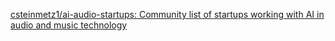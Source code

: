 
[csteinmetz1/ai-audio-startups: Community list of startups working with AI in audio and music technology](https://github.com/csteinmetz1/ai-audio-startups)
